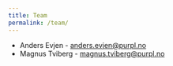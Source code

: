 ```yaml
---
title: Team
permalink: /team/
---
```


- Anders Evjen - anders.evjen@purpl.no
- Magnus Tviberg - magnus.tviberg@purpl.no
